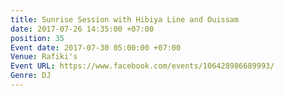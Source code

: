```yaml
---
title: Sunrise Session with Hibiya Line and Ouissam
date: 2017-07-26 14:35:00 +07:00
position: 35
Event date: 2017-07-30 05:00:00 +07:00
Venue: Rafiki's
Event URL: https://www.facebook.com/events/106428986689993/
Genre: DJ
---
```


